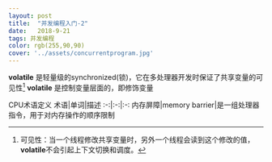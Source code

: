 ```yaml
---
layout: post
title:  "并发编程入门-2"
date:   2018-9-21
tags: 并发编程
color: rgb(255,90,90)
cover: '../assets/concurrentprogram.jpg'
---
```


**volatile** 是轻量级的synchronized(锁)，它在多处理器开发时保证了共享变量的可见性[^1]
**volatile** 是控制变量层面的，即修饰变量

CPU术语定义
术语|单词|描述
:-:|:-:|:-:
内存屏障|memory barrier|是一组处理器指令，用于对内存操作的顺序限制




[^1]: 可见性：当一个线程修改共享变量时，另外一个线程会读到这个修改的值，**volatile**不会引起上下文切换和调度。
